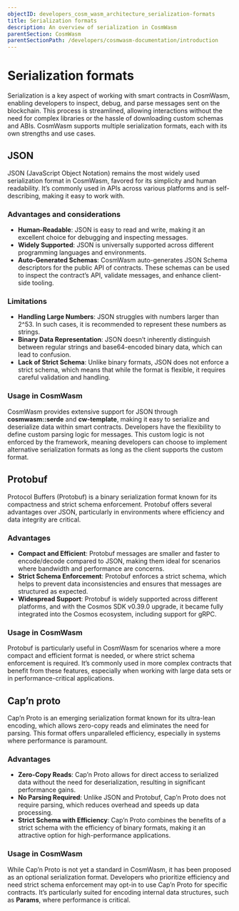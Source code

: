 ```yaml
---
objectID: developers_cosm_wasm_architecture_serialization-formats
title: Serialization formats
description: An overview of serialization in CosmWasm
parentSection: CosmWasm
parentSectionPath: /developers/cosmwasm-documentation/introduction
---
```


# Serialization formats

Serialization is a key aspect of working with smart contracts in CosmWasm, enabling developers to inspect, debug, and parse messages sent on the blockchain. This process is streamlined, allowing interactions without the need for complex libraries or the hassle of downloading custom schemas and ABIs. CosmWasm supports multiple serialization formats, each with its own strengths and use cases.

## JSON

JSON (JavaScript Object Notation) remains the most widely used serialization format in CosmWasm, favored for its simplicity and human readability. It’s commonly used in APIs across various platforms and is self-describing, making it easy to work with.

### Advantages and considerations

- **Human-Readable**: JSON is easy to read and write, making it an excellent choice for debugging and inspecting messages.
- **Widely Supported**: JSON is universally supported across different programming languages and environments.
- **Auto-Generated Schemas**: CosmWasm auto-generates JSON Schema descriptors for the public API of contracts. These schemas can be used to inspect the contract’s API, validate messages, and enhance client-side tooling.

### Limitations

- **Handling Large Numbers**: JSON struggles with numbers larger than 2^53. In such cases, it is recommended to represent these numbers as strings.
- **Binary Data Representation**: JSON doesn’t inherently distinguish between regular strings and base64-encoded binary data, which can lead to confusion.
- **Lack of Strict Schema**: Unlike binary formats, JSON does not enforce a strict schema, which means that while the format is flexible, it requires careful validation and handling.

### Usage in CosmWasm

CosmWasm provides extensive support for JSON through **cosmwasm::serde** and **cw-template**, making it easy to serialize and deserialize data within smart contracts. Developers have the flexibility to define custom parsing logic for messages. This custom logic is not enforced by the framework, meaning developers can choose to implement alternative serialization formats as long as the client supports the custom format.

## Protobuf

Protocol Buffers (Protobuf) is a binary serialization format known for its compactness and strict schema enforcement. Protobuf offers several advantages over JSON, particularly in environments where efficiency and data integrity are critical.

### Advantages

- **Compact and Efficient**: Protobuf messages are smaller and faster to encode/decode compared to JSON, making them ideal for scenarios where bandwidth and performance are concerns.
- **Strict Schema Enforcement**: Protobuf enforces a strict schema, which helps to prevent data inconsistencies and ensures that messages are structured as expected.
- **Widespread Support**: Protobuf is widely supported across different platforms, and with the Cosmos SDK v0.39.0 upgrade, it became fully integrated into the Cosmos ecosystem, including support for gRPC.

### Usage in CosmWasm

Protobuf is particularly useful in CosmWasm for scenarios where a more compact and efficient format is needed, or where strict schema enforcement is required. It’s commonly used in more complex contracts that benefit from these features, especially when working with large data sets or in performance-critical applications.

## Cap’n proto

Cap’n Proto is an emerging serialization format known for its ultra-lean encoding, which allows zero-copy reads and eliminates the need for parsing. This format offers unparalleled efficiency, especially in systems where performance is paramount.

### Advantages

- **Zero-Copy Reads**: Cap’n Proto allows for direct access to serialized data without the need for deserialization, resulting in significant performance gains.
- **No Parsing Required**: Unlike JSON and Protobuf, Cap’n Proto does not require parsing, which reduces overhead and speeds up data processing.
- **Strict Schema with Efficiency**: Cap’n Proto combines the benefits of a strict schema with the efficiency of binary formats, making it an attractive option for high-performance applications.

### Usage in CosmWasm

While Cap’n Proto is not yet a standard in CosmWasm, it has been proposed as an optional serialization format. Developers who prioritize efficiency and need strict schema enforcement may opt-in to use Cap’n Proto for specific contracts. It’s particularly suited for encoding internal data structures, such as **Params**, where performance is critical.